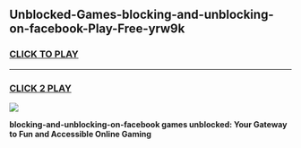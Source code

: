 
## Unblocked-Games-blocking-and-unblocking-on-facebook-Play-Free-yrw9k
<h3>
<a href="https://premium76.site?title=blocking-and-unblocking-on-facebook&ref=10A">CLICK TO PLAY</a></h3>
<hr>

<h3>
<a href="https://premium76.site?title=blocking-and-unblocking-on-facebook&ref=10A">CLICK 2 PLAY</a>
  
</h3>

<a href="https://premium76.site?title=blocking-and-unblocking-on-facebook&ref=10A"><img src="https://clearcache.store/games.png"></a>


**blocking-and-unblocking-on-facebook games unblocked: Your Gateway to Fun and Accessible Online Gaming**
